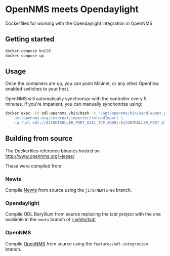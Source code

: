 # OpenNMS meets Opendaylight

Dockerfiles for working with the Opendaylight integration in OpenNMS

## Getting started

```sh
docker-compose build
docker-compose up
```

## Usage

Once the containers are up, you can point Mininet, or any other Openflow enabled switches to your host.

OpenNMS will automatically synchronize with the controller every 5 minutes. If you're impatient, you can manually synchonrize using:
```sh
docker exec -it odl-opennms /bin/bash -c '/opt/opennms/bin/send-event.pl \
    uei.opennms.org/internal/importer/reloadImport \
    -p "url odl://${CONTROLLER_PORT_8181_TCP_ADDR}:${CONTROLLER_PORT_8181_TCP_PORT}/NODES"'
```

## Building from source

The Dockerfiles reference binaries hosted on http://www.opennms.org/~jesse/

These were compiled from:

### Newts

Compile [Newts](https://github.com/OpenNMS/newts) from source using the `jira/NEWTS-80` branch.

### Opendaylight

Compile ODL Beryllium from source replacing the *tsdr* project with the one available in the `newts` branch of [j-white/tsdr](https://github.com/j-white/tsdr)

### OpenNMS

Compile [OpenNMS](https://github.com/OpenNMS/opennms) from source using the `features/odl-integration` branch.

